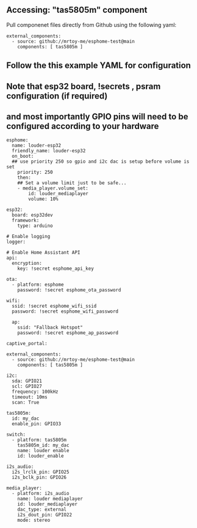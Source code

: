 
## Accessing: "tas5805m" component
Pull componenet files directly from Github using the following yaml:
```
external_components:
  - source: github://mrtoy-me/esphome-test@main
    components: [ tas5805m ]
```

## Follow the this example YAML for configuration
## Note that esp32 board, !secrets , psram configuration (if required)
## and most importantly GPIO pins will need to be configured according to your hardware
```
esphome:
  name: louder-esp32
  friendly_name: louder-esp32
  on_boot:
  ## use priority 250 so gpio and i2c dac is setup before volume is set
    priority: 250
    then:
    ## Set a volume limit just to be safe...
    - media_player.volume_set:
        id: louder_mediaplayer
        volume: 10%

esp32:
  board: esp32dev
  framework:
    type: arduino

# Enable logging
logger:

# Enable Home Assistant API
api:
  encryption:
    key: !secret esphome_api_key

ota:
  - platform: esphome
    password: !secret esphome_ota_password

wifi:
  ssid: !secret esphome_wifi_ssid
  password: !secret esphome_wifi_password

  ap:
    ssid: "Fallback Hotspot"
    password: !secret esphome_ap_password

captive_portal:

external_components:
  - source: github://mrtoy-me/esphome-test@main
    components: [ tas5805m ]

i2c:
  sda: GPIO21
  scl: GPIO27
  frequency: 100kHz
  timeout: 10ms
  scan: True

tas5805m:
  id: my_dac
  enable_pin: GPIO33

switch:
  - platform: tas5805m
    tas5805m_id: my_dac
    name: louder enable
    id: louder_enable

i2s_audio:
  i2s_lrclk_pin: GPIO25
  i2s_bclk_pin: GPIO26

media_player:
  - platform: i2s_audio
    name: louder mediaplayer
    id: louder_mediaplayer
    dac_type: external
    i2s_dout_pin: GPIO22
    mode: stereo
```
